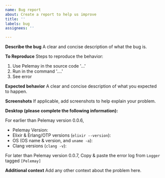 ```yaml
---
name: Bug report
about: Create a report to help us improve
title: ''
labels: bug
assignees: ''

---
```


**Describe the bug**
A clear and concise description of what the bug is.

**To Reproduce**
Steps to reproduce the behavior:
1. Use Pelemay in the source code '...'
2. Run in the command '....'
3. See error

**Expected behavior**
A clear and concise description of what you expected to happen.

**Screenshots**
If applicable, add screenshots to help explain your problem.

**Desktop (please complete the following information):**

For earlier than Pelemay version 0.0.6,
 - Pelemay Version: 
 - Elixir & Erlang/OTP versions (`elixir --version`):
 - OS (OS name & version, and `uname -a`): 
 - Clang versions (`clang -v`):

For later than Pelemay version 0.0.7,
Copy & paste the error log from `Logger` tagged `[Pelemay]`

**Additional context**
Add any other context about the problem here.
